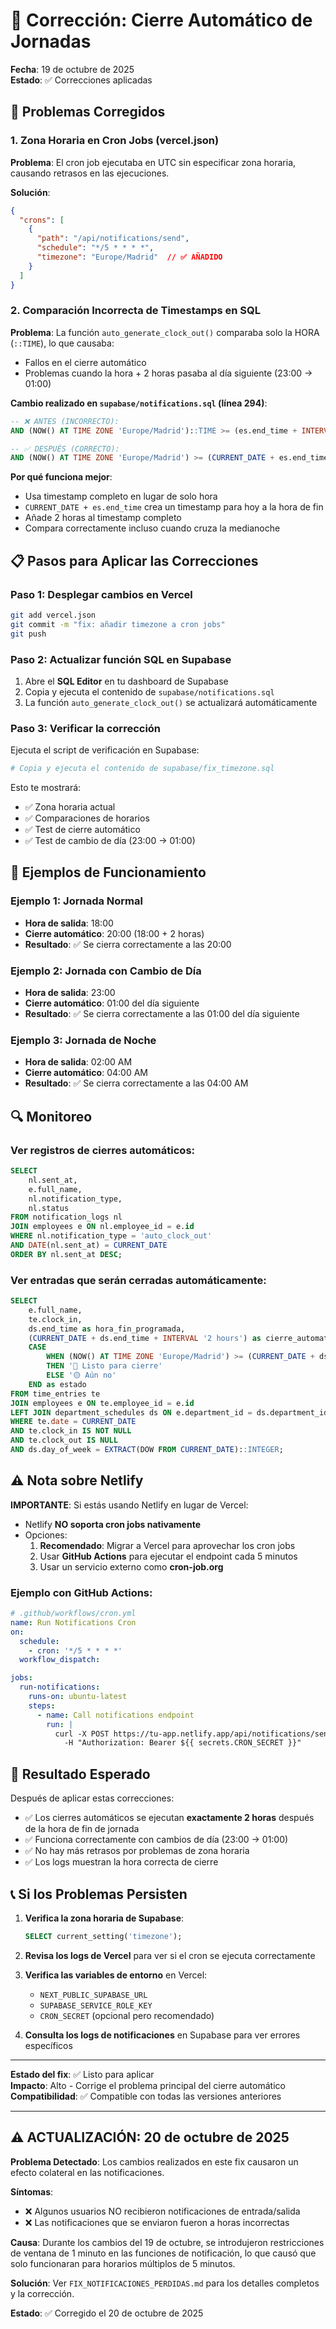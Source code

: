 # 🔧 Corrección: Cierre Automático de Jornadas

**Fecha**: 19 de octubre de 2025  
**Estado**: ✅ Correcciones aplicadas

## 🐛 Problemas Corregidos

### 1. Zona Horaria en Cron Jobs (vercel.json)
**Problema**: El cron job ejecutaba en UTC sin especificar zona horaria, causando retrasos en las ejecuciones.

**Solución**: 
```json
{
  "crons": [
    {
      "path": "/api/notifications/send",
      "schedule": "*/5 * * * *",
      "timezone": "Europe/Madrid"  // ✅ AÑADIDO
    }
  ]
}
```

### 2. Comparación Incorrecta de Timestamps en SQL
**Problema**: La función `auto_generate_clock_out()` comparaba solo la HORA (`::TIME`), lo que causaba:
- Fallos en el cierre automático
- Problemas cuando la hora + 2 horas pasaba al día siguiente (23:00 → 01:00)

**Cambio realizado en `supabase/notifications.sql` (línea 294)**:

```sql
-- ❌ ANTES (INCORRECTO):
AND (NOW() AT TIME ZONE 'Europe/Madrid')::TIME >= (es.end_time + INTERVAL '2 hours')

-- ✅ DESPUÉS (CORRECTO):
AND (NOW() AT TIME ZONE 'Europe/Madrid') >= (CURRENT_DATE + es.end_time + INTERVAL '2 hours')
```

**Por qué funciona mejor**:
- Usa timestamp completo en lugar de solo hora
- `CURRENT_DATE + es.end_time` crea un timestamp para hoy a la hora de fin
- Añade 2 horas al timestamp completo
- Compara correctamente incluso cuando cruza la medianoche

## 📋 Pasos para Aplicar las Correcciones

### Paso 1: Desplegar cambios en Vercel
```bash
git add vercel.json
git commit -m "fix: añadir timezone a cron jobs"
git push
```

### Paso 2: Actualizar función SQL en Supabase
1. Abre el **SQL Editor** en tu dashboard de Supabase
2. Copia y ejecuta el contenido de `supabase/notifications.sql`
3. La función `auto_generate_clock_out()` se actualizará automáticamente

### Paso 3: Verificar la corrección
Ejecuta el script de verificación en Supabase:
```bash
# Copia y ejecuta el contenido de supabase/fix_timezone.sql
```

Esto te mostrará:
- ✅ Zona horaria actual
- ✅ Comparaciones de horarios
- ✅ Test de cierre automático
- ✅ Test de cambio de día (23:00 → 01:00)

## 🧪 Ejemplos de Funcionamiento

### Ejemplo 1: Jornada Normal
- **Hora de salida**: 18:00
- **Cierre automático**: 20:00 (18:00 + 2 horas)
- **Resultado**: ✅ Se cierra correctamente a las 20:00

### Ejemplo 2: Jornada con Cambio de Día
- **Hora de salida**: 23:00
- **Cierre automático**: 01:00 del día siguiente
- **Resultado**: ✅ Se cierra correctamente a las 01:00 del día siguiente

### Ejemplo 3: Jornada de Noche
- **Hora de salida**: 02:00 AM
- **Cierre automático**: 04:00 AM
- **Resultado**: ✅ Se cierra correctamente a las 04:00 AM

## 🔍 Monitoreo

### Ver registros de cierres automáticos:
```sql
SELECT 
    nl.sent_at,
    e.full_name,
    nl.notification_type,
    nl.status
FROM notification_logs nl
JOIN employees e ON nl.employee_id = e.id
WHERE nl.notification_type = 'auto_clock_out'
AND DATE(nl.sent_at) = CURRENT_DATE
ORDER BY nl.sent_at DESC;
```

### Ver entradas que serán cerradas automáticamente:
```sql
SELECT 
    e.full_name,
    te.clock_in,
    ds.end_time as hora_fin_programada,
    (CURRENT_DATE + ds.end_time + INTERVAL '2 hours') as cierre_automatico_a,
    CASE 
        WHEN (NOW() AT TIME ZONE 'Europe/Madrid') >= (CURRENT_DATE + ds.end_time + INTERVAL '2 hours')
        THEN '🔴 Listo para cierre'
        ELSE '🟡 Aún no'
    END as estado
FROM time_entries te
JOIN employees e ON te.employee_id = e.id
LEFT JOIN department_schedules ds ON e.department_id = ds.department_id
WHERE te.date = CURRENT_DATE
AND te.clock_in IS NOT NULL
AND te.clock_out IS NULL
AND ds.day_of_week = EXTRACT(DOW FROM CURRENT_DATE)::INTEGER;
```

## ⚠️ Nota sobre Netlify

**IMPORTANTE**: Si estás usando Netlify en lugar de Vercel:
- Netlify **NO soporta cron jobs nativamente**
- Opciones:
  1. **Recomendado**: Migrar a Vercel para aprovechar los cron jobs
  2. Usar **GitHub Actions** para ejecutar el endpoint cada 5 minutos
  3. Usar un servicio externo como **cron-job.org**

### Ejemplo con GitHub Actions:
```yaml
# .github/workflows/cron.yml
name: Run Notifications Cron
on:
  schedule:
    - cron: '*/5 * * * *'
  workflow_dispatch:

jobs:
  run-notifications:
    runs-on: ubuntu-latest
    steps:
      - name: Call notifications endpoint
        run: |
          curl -X POST https://tu-app.netlify.app/api/notifications/send \
            -H "Authorization: Bearer ${{ secrets.CRON_SECRET }}"
```

## 🎯 Resultado Esperado

Después de aplicar estas correcciones:
- ✅ Los cierres automáticos se ejecutan **exactamente 2 horas** después de la hora de fin de jornada
- ✅ Funciona correctamente con cambios de día (23:00 → 01:00)
- ✅ No hay más retrasos por problemas de zona horaria
- ✅ Los logs muestran la hora correcta de cierre

## 📞 Si los Problemas Persisten

1. **Verifica la zona horaria de Supabase**:
   ```sql
   SELECT current_setting('timezone');
   ```

2. **Revisa los logs de Vercel** para ver si el cron se ejecuta correctamente

3. **Verifica las variables de entorno** en Vercel:
   - `NEXT_PUBLIC_SUPABASE_URL`
   - `SUPABASE_SERVICE_ROLE_KEY`
   - `CRON_SECRET` (opcional pero recomendado)

4. **Consulta los logs de notificaciones** en Supabase para ver errores específicos

---

**Estado del fix**: ✅ Listo para aplicar  
**Impacto**: Alto - Corrige el problema principal del cierre automático  
**Compatibilidad**: ✅ Compatible con todas las versiones anteriores

---

## ⚠️ ACTUALIZACIÓN: 20 de octubre de 2025

**Problema Detectado**: Los cambios realizados en este fix causaron un efecto colateral en las notificaciones.

**Síntomas**:
- ❌ Algunos usuarios NO recibieron notificaciones de entrada/salida
- ❌ Las notificaciones que se enviaron fueron a horas incorrectas

**Causa**: Durante los cambios del 19 de octubre, se introdujeron restricciones de ventana de 1 minuto en las funciones de notificación, lo que causó que solo funcionaran para horarios múltiplos de 5 minutos.

**Solución**: Ver `FIX_NOTIFICACIONES_PERDIDAS.md` para los detalles completos y la corrección.

**Estado**: ✅ Corregido el 20 de octubre de 2025

